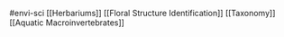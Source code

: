 #envi-sci 
[[Herbariums]]
[[Floral Structure Identification]]
[[Taxonomy]]
[[Aquatic Macroinvertebrates]]